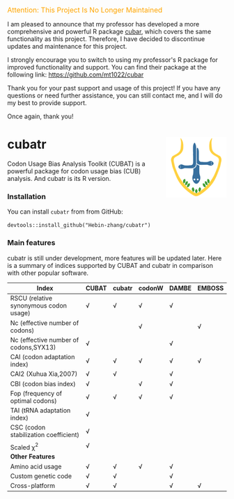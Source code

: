 <span style="color:orange; font-size:16px;">Attention: This Project Is No Longer Maintained</span>

I am pleased to announce that my professor has developed a more comprehensive and powerful R package [cubar](https://github.com/mt1022/cubar), which covers the same functionality as this project. Therefore, I have decided to discontinue updates and maintenance for this project.

I strongly encourage you to switch to using my professor's R package for improved functionality and support. You can find their package at the following link: https://github.com/mt1022/cubar

Thank you for your past support and usage of this project! If you have any questions or need further assistance, you can still contact me, and I will do my best to provide support.

Once again, thank you!


# cubatr <img src='docs/mstile-150x150.png' align="right" height="139" />

Codon Usage Bias Analysis Toolkit (CUBAT) is a powerful package for codon usage bias (CUB) analysis.
And cubatr is its R version.
### Installation
You can install `cubatr`  from from GitHub: 
```{r}
devtools::install_github("Hebin-zhang/cubatr")
```

### Main features
cubatr is still under development, more features will be updated later. 
Here is a summary of indices supported by CUBAT and cubatr in comparison with other popular software.

|  Index                                 | CUBAT |cubatr| codonW | DAMBE | EMBOSS |
| -------------------------------------  | ----- |-----| ------ | ----- | ------ |
| RSCU (relative synonymous codon usage) | √     | √     | √      | √     |        |
| Nc (effective number of codons)        |       |       | √      |       | √      |
| Nc (effective number of codons,SYX13)  | √     |       |        | √     |        |
| CAI (codon adaptation index)           | √     | √     | √      | √     | √      |
| CAI2 (Xuhua Xia,2007)                  | √     | √     |        | √     |        |
| CBI (codon bias index)                 | √     |       | √      | √     |        |
| Fop (frequency of optimal codons)      | √     | √     | √      | √     |        |
| TAI (tRNA adaptation index)            | √     |       |        |       |        |
| CSC (codon stabilization coefficient)  | √     |       |        |       |        |
| Scaled χ<sup>2<sup>                    | √     |       |        |       |        |
| **Other Features**                     |
| Amino acid usage                       | √     | √     | √      | √     |        |
| Custom genetic code                    | √     | √     |        | √     |        |
| Cross-platform                         | √     | √     |        | √     | √      |
